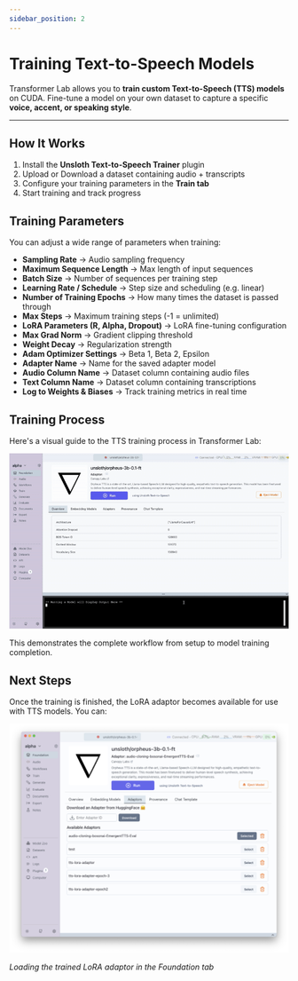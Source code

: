 ```yaml
---
sidebar_position: 2
---
```


# Training Text-to-Speech Models

Transformer Lab allows you to **train custom Text-to-Speech (TTS) models** on CUDA. Fine-tune a model on your own dataset to capture a specific **voice, accent, or speaking style**.

---

## How It Works

1. Install the **Unsloth Text-to-Speech Trainer** plugin  
2. Upload or Download a dataset containing audio + transcripts  
3. Configure your training parameters in the **Train tab**  
4. Start training and track progress 

## Training Parameters

You can adjust a wide range of parameters when training:

- **Sampling Rate** → Audio sampling frequency  
- **Maximum Sequence Length** → Max length of input sequences  
- **Batch Size** → Number of sequences per training step  
- **Learning Rate / Schedule** → Step size and scheduling (e.g. linear)  
- **Number of Training Epochs** → How many times the dataset is passed through  
- **Max Steps** → Maximum training steps (-1 = unlimited)  
- **LoRA Parameters (R, Alpha, Dropout)** → LoRA fine-tuning configuration  
- **Max Grad Norm** → Gradient clipping threshold  
- **Weight Decay** → Regularization strength  
- **Adam Optimizer Settings** → Beta 1, Beta 2, Epsilon  
- **Adapter Name** → Name for the saved adapter model  
- **Audio Column Name** → Dataset column containing audio files  
- **Text Column Name** → Dataset column containing transcriptions  
- **Log to Weights & Biases** → Track training metrics in real time  

## Training Process

Here's a visual guide to the TTS training process in Transformer Lab:

![TTS Training Steps](./gif/training_tts.gif)

This demonstrates the complete workflow from setup to model training completion.

## Next Steps

Once the training is finished, the LoRA adaptor becomes available for use with TTS models. You can:

![Loading Trained Adaptor](./img/adaptors.png)

*Loading the trained LoRA adaptor in the Foundation tab*
